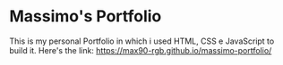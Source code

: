 # Massimo's Portfolio
This is my personal Portfolio in which i used HTML, CSS e JavaScript to build it. Here's the link: https://max90-rgb.github.io/massimo-portfolio/